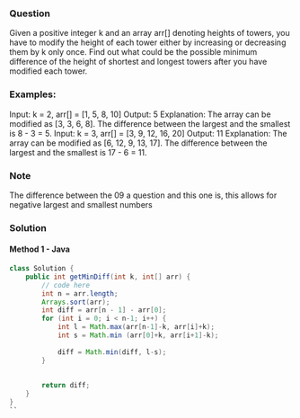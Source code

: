 ### Question
Given a positive integer k and an array arr[] denoting heights of towers, you have to modify the height of each tower either by increasing or decreasing them by k only once.
Find out what could be the possible minimum difference of the height of shortest and longest towers after you have modified each tower.


### Examples:

Input: k = 2, arr[] = [1, 5, 8, 10]
Output: 5
Explanation: The array can be modified as [3, 3, 6, 8]. The difference between the largest and the smallest is 8 - 3 = 5.
Input: k = 3, arr[] = [3, 9, 12, 16, 20]
Output: 11
Explanation: The array can be modified as [6, 12, 9, 13, 17]. The difference between the largest and the smallest is 17 - 6 = 11. 

### Note 

The difference between the 09 a question and this one is, this allows for negative largest and smallest numbers

### Solution

#### Method 1 - Java
```java
class Solution {
    public int getMinDiff(int k, int[] arr) {
        // code here
        int n = arr.length;
        Arrays.sort(arr);
        int diff = arr[n - 1] - arr[0];
        for (int i = 0; i < n-1; i++) {
            int l = Math.max(arr[n-1]-k, arr[i]+k);
            int s = Math.min (arr[0]+k, arr[i+1]-k);
            
            diff = Math.min(diff, l-s);
        }
        
        
        return diff; 
    }
}
``